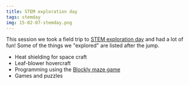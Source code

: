 ```yaml
---
title: STEM exploration day
tags: stemday
img: 15-02-07-stemday.png
---
```


This session we took a field trip to <a href="http://coen.boisestate.edu/STEMExploration/">STEM exploration day</a> and had a lot of fun! Some of the things we "explored" are listed after the jump.<!--more-->

<ul>
<li>Heat shielding for space craft</li>
<li>Leaf-blower hovercraft</li>
<li>Programming using the <a href="https://blockly-games.appspot.com/maze?lang=en">Blockly maze game</a></li>
<li>Games and puzzles</li>
</ul>
